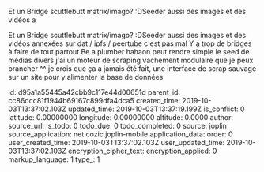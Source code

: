 Et un Bridge scuttlebutt matrix/imago? :DSeeder aussi des images et des vidéos a

Et un Bridge scuttlebutt matrix/imago? :DSeeder aussi des images et des vidéos annexées sur dat / ipfs / peertube c'est pas mal Y a trop de bridges à faire de tout partout Be a plumber hahaon peut rendre simple le seed de médias divers j'ai un moteur de scraping vachement modulaire que je peux brancher ^^ je crois que ça a jamais été fait, une interface de scrap sauvage sur un site pour y alimenter la base de données

id: d95a1a55445a42cbb9c117e44d00651d
parent_id: cc86dcc81f1944b69167c899dfa4dca5
created_time: 2019-10-03T13:37:02.103Z
updated_time: 2019-10-03T13:37:19.199Z
is_conflict: 0
latitude: 0.00000000
longitude: 0.00000000
altitude: 0.0000
author: 
source_url: 
is_todo: 0
todo_due: 0
todo_completed: 0
source: joplin
source_application: net.cozic.joplin-mobile
application_data: 
order: 0
user_created_time: 2019-10-03T13:37:02.103Z
user_updated_time: 2019-10-03T13:37:02.103Z
encryption_cipher_text: 
encryption_applied: 0
markup_language: 1
type_: 1